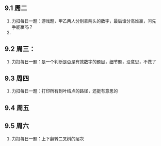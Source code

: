 ## 9.1 周二
1.  力扣每日一题：游戏题，甲乙两人分别拿两头的数字，最后谁分高谁赢，问先手能赢吗？
2.  

## 9.2 周三：
1.  力扣每日一题：是一个判断是否是有效数字的题目，细节题，没意思，不做了

## 9.3 周四
1.  力扣每日一题：打印所有到叶结点的路径，还挺有意思的

## 9.4 周五

## 9.5 周六
1.  力扣每日一题：上下翻转二叉树的层次